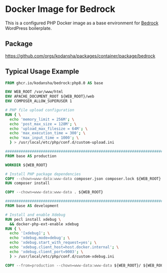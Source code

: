 # Docker Image for Bedrock

This is a configured PHP Docker image as a base environment for
[Bedrock](https://roots.io/bedrock/) WordPress boilerplate.

## Package

https://github.com/orgs/kodansha/packages/container/package/bedrock

## Typical Usage Example

```dockerfile
FROM ghcr.io/kodansha/bedrock:php8.0 AS base

ENV WEB_ROOT /var/www/html
ENV APACHE_DOCUMENT_ROOT ${WEB_ROOT}/web
ENV COMPOSER_ALLOW_SUPERUSER 1

# PHP file upload configuration
RUN { \
  echo 'memory_limit = 256M'; \
  echo 'post_max_size = 128M'; \
  echo 'upload_max_filesize = 64M'; \
  echo 'max_execution_time = 300'; \
  echo 'max_input_time = 1000'; \
  } > /usr/local/etc/php/conf.d/custom-upload.ini

################################################################################
FROM base AS production

WORKDIR ${WEB_ROOT}

# Install PHP package dependencies
COPY --chown=www-data:www-data composer.json composer.lock ${WEB_ROOT}
RUN composer install

COPY --chown=www-data:www-data . ${WEB_ROOT}

################################################################################
FROM base AS development

# Install and enable Xdebug
RUN pecl install xdebug \
  && docker-php-ext-enable xdebug
RUN { \
  echo '[xdebug]'; \
  echo 'xdebug.mode=debug'; \
  echo 'xdebug.start_with_request=yes'; \
  echo 'xdebug.client_host=host.docker.internal'; \
  echo 'xdebug.client_port=9003'; \
  } > /usr/local/etc/php/conf.d/custom-xdebug.ini

COPY --from=production --chown=www-data:www-data ${WEB_ROOT}/ ${WEB_ROOT}/
```
